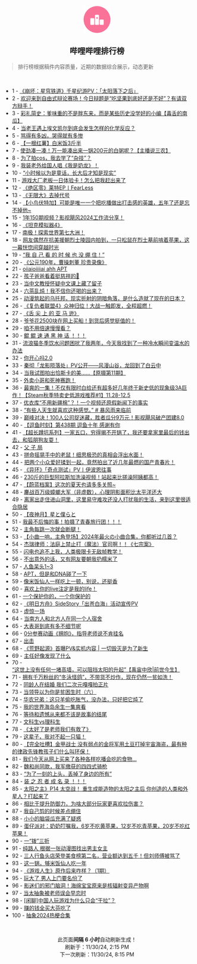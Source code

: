 <div align="center">
    <img src="./assets/icon_rank.png" alt="logo" />
    <h2>哔哩哔哩排行榜</h>
</div>

> 排行榜根据稿件内容质量，近期的数据综合展示，动态更新

<br />

<ul><li><span>1 - <a href=https://www.bilibili.com/BV1ZBzhYREVs target=_blank>《崩坏：星穹铁道》千星纪游PV：「太阳落下之后」</a></span></li><li><span>2 - <a href=https://www.bilibili.com/BV1X7zGY4E45 target=_blank>欢迎来到自由式辩论赛场！今日辩题是“吃坚果到底好还是不好”？有请双方辩手！</a></span></li><li><span>3 - <a href=https://www.bilibili.com/BV1iEz8YSE2S target=_blank>彩礼简史：爹味重的不是胖东来，而是某些历史没学好的小编【毒舌的南瓜】</a></span></li><li><span>4 - <a href=https://www.bilibili.com/BV1fXztYUETB target=_blank>当老王遇上埃文凯尔到底会发生怎样的化学反应？</a></span></li><li><span>5 - <a href=https://www.bilibili.com/BV1jaBXYjEZv target=_blank>骂得有多凶，哭得就有多惨</a></span></li><li><span>6 - <a href=https://www.bilibili.com/BV1gTBRYGE4M target=_blank>【一根红薯】白米饭3斤半</a></span></li><li><span>7 - <a href=https://www.bilibili.com/BV1y6z5YnEgP target=_blank>使劲凑一凑！万一能凑出来一锅200元的白粥呢？【主播说三农】</a></span></li><li><span>8 - <a href=https://www.bilibili.com/BV1yQBDY9Ead target=_blank>为了拍cos，我去学了“杂技”？</a></span></li><li><span>9 - <a href=https://www.bilibili.com/BV1jvBXY5Enp target=_blank>我装老外给国人唱《我是奶龙》！</a></span></li><li><span>10 - <a href=https://www.bilibili.com/BV1GTBsYfExd target=_blank>“小时候以为是童话，长大后才知是现实”</a></span></li><li><span>11 - <a href=https://www.bilibili.com/BV19Nz6YuEVv target=_blank>游戏大厂老板一日体验卡！怎么把我赶出来了</a></span></li><li><span>12 - <a href=https://www.bilibili.com/BV1edBSYAEWt target=_blank>《绝区零》莱特EP丨FearLess</a></span></li><li><span>13 - <a href=https://www.bilibili.com/BV18ZBfYXE8V target=_blank>《无限大》去掉代号</a></span></li><li><span>14 - <a href=https://www.bilibili.com/BV1Ghz3YfEoS target=_blank>【小鸟伏特加】可能是唯一一个把吃播做出打击感的英雄，五年了还是忘不掉他~</a></span></li><li><span>15 - <a href=https://www.bilibili.com/BV13QzbYuEWr target=_blank>1年150期视频？影视飓风2024工作流分享！</a></span></li><li><span>16 - <a href=https://www.bilibili.com/BV1ucBqYpEAG target=_blank>《坦克模拟器4》</a></span></li><li><span>17 - <a href=https://www.bilibili.com/BV1Dxz5YfEuZ target=_blank>南极！探索世界第七大洲！</a></span></li><li><span>18 - <a href=https://www.bilibili.com/BV1VczbYVEyc target=_blank>网友偶然在抗美援朝烈士陵园内拍到，一只松鼠在烈士墓前啃着苹果，这一幕恍惚间穿越时光</a></span></li><li><span>19 - <a href=https://www.bilibili.com/BV1NVBXYbEta target=_blank>“我&nbsp;自&nbsp;己&nbsp;看&nbsp;的&nbsp;时&nbsp;候&nbsp;也&nbsp;没&nbsp;绷&nbsp;住！”</a></span></li><li><span>20 - <a href=https://www.bilibili.com/BV1cfz3Y6ELx target=_blank>《公元190年，曹操刺董&nbsp;珍贵录像》</a></span></li><li><span>21 - <a href=https://www.bilibili.com/BV1n2B9YREVt target=_blank>oiiaioiiiiai&nbsp;ahh&nbsp;APT</a></span></li><li><span>22 - <a href=https://www.bilibili.com/BV1bAzVYdE8L target=_blank>孩子爸爸看着挺慈祥的🤣</a></span></li><li><span>23 - <a href=https://www.bilibili.com/BV1dszFYPEo3 target=_blank>当中文教授怀疑中文课上藏了留子</a></span></li><li><span>24 - <a href=https://www.bilibili.com/BV1UJzgY7ErK target=_blank>六茶乱炖！我不信你还喝的出来？</a></span></li><li><span>25 - <a href=https://www.bilibili.com/BV1dnBdYnE1j target=_blank>动漫筑起的乌托邦，现实折射的阴暗角落，是什么造就了现在的日本？</a></span></li><li><span>26 - <a href=https://www.bilibili.com/BV1meBdYrEoT target=_blank>《复仇者联盟4》众神归位！大战一触即发，全程超燃！</a></span></li><li><span>27 - <a href=https://www.bilibili.com/BV13nzvYREZx target=_blank>《舌&nbsp;尖&nbsp;上&nbsp;的&nbsp;亚&nbsp;马&nbsp;逊》</a></span></li><li><span>28 - <a href=https://www.bilibili.com/BV1ZGBdYdEqa target=_blank>爷爷花2500块在网上买船！到货后感觉挺值的！</a></span></li><li><span>29 - <a href=https://www.bilibili.com/BV1RnBdYnEey target=_blank>咱不用倍速慢慢看？</a></span></li><li><span>30 - <a href=https://www.bilibili.com/BV1AvzvY5E3g target=_blank>鲲&nbsp;鲲&nbsp;速&nbsp;通&nbsp;黑&nbsp;神&nbsp;话&nbsp;！！！</a></span></li><li><span>31 - <a href=https://www.bilibili.com/BV1Bfz8YpE7K target=_blank>流浪猫冬季饮水问题困扰了我两年，今天我找到了一种冷水瞬间变温水的办法</a></span></li><li><span>32 - <a href=https://www.bilibili.com/BV1LZB9Y7EzD target=_blank>你开心吗2.0</a></span></li><li><span>33 - <a href=https://www.bilibili.com/BV1EczcYzETu target=_blank>秦彻「龙影陨落处」PV公开——风漫山谷，龙回到了白云中</a></span></li><li><span>34 - <a href=https://www.bilibili.com/BV1fTB9YHEeH target=_blank>当我试图拍出恰斯卡的美……【原摄第11期】</a></span></li><li><span>35 - <a href=https://www.bilibili.com/BV17aBXYjEys target=_blank>外卖小哥和死神赛跑！</a></span></li><li><span>36 - <a href=https://www.bilibili.com/BV1EoBZYeEJH target=_blank>最爽的一集！不仅有限时白给还有超多好几年终于新史低的现象级3A巨作！【Steam秋季特卖史低游戏推荐#1】11.28-12.5</a></span></li><li><span>37 - <a href=https://www.bilibili.com/BV1U3z6YNEZi target=_blank>优衣库“不用新疆棉”？！一个视频还原假新闻下的事实</a></span></li><li><span>38 - <a href=https://www.bilibili.com/BV1YUzMYSEKL target=_blank>“有些人天生就喜欢这种感觉。”&nbsp;#&nbsp;暴风雨来临前</a></span></li><li><span>39 - <a href=https://www.bilibili.com/BV1WQzuYqEun target=_blank>巅峰对决！100人公司捉迷藏，胜者瓜分9万元！影视飓风破产团建8.0</a></span></li><li><span>40 - <a href=https://www.bilibili.com/BV1dczbYVEqb target=_blank>【逗鱼时刻】第438期&nbsp;逗鱼十年&nbsp;感谢有你</a></span></li><li><span>41 - <a href=https://www.bilibili.com/BV175zNY7EEe target=_blank>【超长蹲坑系列】一家五口，穷得揭不开锅了，我还要拿家里最后的钱出去，和狐朋狗友耍！</a></span></li><li><span>42 - <a href=https://www.bilibili.com/BV1TqzzYbEKa target=_blank>父&nbsp;子&nbsp;局</a></span></li><li><span>43 - <a href=https://www.bilibili.com/BV1sQzFY1EKA target=_blank>拼命摇晃手中的老鼠！细思极恐的真相会浮出水面！</a></span></li><li><span>44 - <a href=https://www.bilibili.com/BV1kMz8Y4EDR target=_blank>把两个小众爱好揉到一起，竟然拍出了近几年最燃的国产青春片！</a></span></li><li><span>45 - <a href=https://www.bilibili.com/BV1P3SFYgER6 target=_blank>《异环》「奇点测试」PV丨伊波恩往事</a></span></li><li><span>46 - <a href=https://www.bilibili.com/BV1j5B9YmEMn target=_blank>230斤的巨型阿拉斯加洗澡视频！站起来比搓澡阿姨都高！</a></span></li><li><span>47 - <a href=https://www.bilibili.com/BV1oQzGYPEAy target=_blank>【蔚蓝档案】这次的夏天也请多多关照~</a></span></li><li><span>48 - <a href=https://www.bilibili.com/BV1ZozzYyEVR target=_blank>鏖战百万级蟑螂大军（非虚数），心理阴影面积比太平洋还大</a></span></li><li><span>49 - <a href=https://www.bilibili.com/BV1diBXYCEq9 target=_blank>离家出走住进山洞里，这里易守难攻还没人打扰我的生活，来到这里很适合隐居</a></span></li><li><span>50 - <a href=https://www.bilibili.com/BV1RMzgYRE25 target=_blank>【夜神月】星と僕らと</a></span></li><li><span>51 - <a href=https://www.bilibili.com/BV1vjB9YLE1F target=_blank>我最不后悔的事！拍摄了青春旅行团！！！</a></span></li><li><span>52 - <a href=https://www.bilibili.com/BV1bYB9YeEPb target=_blank>主角每跳一次就会断腿！</a></span></li><li><span>53 - <a href=https://www.bilibili.com/BV1JkzcYrEn2 target=_blank>【小曲一响，主角登场】2024年最火の小曲合集，你都听过几首？</a></span></li><li><span>54 - <a href=https://www.bilibili.com/BV1QKz6YBEMj target=_blank>杰瑞律师：法庭上禁止打（魔法）官司啊！！《七宗案》</a></span></li><li><span>55 - <a href=https://www.bilibili.com/BV1jxz3YAEWr target=_blank>闪电也追不上我，人类极限卡无敌帧教学！</a></span></li><li><span>56 - <a href=https://www.bilibili.com/BV1zWzwYkEzf target=_blank>不出意外的话，又有网友要朝我扔糯米了</a></span></li><li><span>57 - <a href=https://www.bilibili.com/BV1efztYyEZE target=_blank>人鱼呆头1~3</a></span></li><li><span>58 - <a href=https://www.bilibili.com/BV1m8BQYZEwb target=_blank>APT，但是和DNA碰了一下</a></span></li><li><span>59 - <a href=https://www.bilibili.com/BV1kSz8YbEP6 target=_blank>像米饭仙人一样吃上一顿，别说，还挺香</a></span></li><li><span>60 - <a href=https://www.bilibili.com/BV124zGYnEeD target=_blank>喜欢上你的live注定是我的life！</a></span></li><li><span>61 - <a href=https://www.bilibili.com/BV1yQBDY9Eto target=_blank>一个保护你的，一个你保护的</a></span></li><li><span>62 - <a href=https://www.bilibili.com/BV1EbzLY2EbG target=_blank>《明日方舟》SideStory「出苍白海」活动宣传PV</a></span></li><li><span>63 - <a href=https://www.bilibili.com/BV1MGBXYFEc3 target=_blank>虚惊一场</a></span></li><li><span>64 - <a href=https://www.bilibili.com/BV1RYBXYyEoG target=_blank>当南方人和北方人在同一个人宿舍</a></span></li><li><span>65 - <a href=https://www.bilibili.com/BV1EizbYJEhh target=_blank>大表哥到底有多不细节呢</a></span></li><li><span>66 - <a href=https://www.bilibili.com/BV1rZBDYSEkr target=_blank>0分参赛动画《拥抱》，指导老师说不肯挂名</a></span></li><li><span>67 - <a href=https://www.bilibili.com/BV16czGYuE4D target=_blank>出击</a></span></li><li><span>68 - <a href=https://www.bilibili.com/BV18rzFYpEuA target=_blank>《荒野起源》首曝PV&amp;实机内容&nbsp;|&nbsp;一切毁灭是为了新生</a></span></li><li><span>69 - <a href=https://www.bilibili.com/BV16UztYHE42 target=_blank>主任好像发现了什么</a></span></li><li><span>70 - <a href=https://www.bilibili.com/BV1g4z5YFEvL target=_blank>“这世上没有任何一堵高墙，可以阻挡太阳的升起”【禹宙中欣|前世今生】</a></span></li><li><span>71 - <a href=https://www.bilibili.com/BV1C7zPYsESS target=_blank>拥有千万粉丝的“冬泳怪鸽”，不带货不炒作，现在仍然一贫如洗！</a></span></li><li><span>72 - <a href=https://www.bilibili.com/BV1bzzFY9ELJ target=_blank>同龄人在结婚&nbsp;我们二次元嘎嘎拍正片</a></span></li><li><span>73 - <a href=https://www.bilibili.com/BV1LCzhYpEYe target=_blank>当领导以为你是贫困生时（六）</a></span></li><li><span>74 - <a href=https://www.bilibili.com/BV19VzGYFEbM target=_blank>华农兄弟：这只羊偷吃胀气，没办法，只好把它炖了</a></span></li><li><span>75 - <a href=https://www.bilibili.com/BV1ZpzFYvE7G target=_blank>我的世界海岛余生一集爽看</a></span></li><li><span>76 - <a href=https://www.bilibili.com/BV1VzzVYwEbc target=_blank>等待和遗憾从来都不该是故事的结尾</a></span></li><li><span>77 - <a href=https://www.bilibili.com/BV1HzBQYQEYd target=_blank>文科生vs理科生</a></span></li><li><span>78 - <a href=https://www.bilibili.com/BV1fBzhYREMJ target=_blank>《太好了是老师我们有救了》</a></span></li><li><span>79 - <a href=https://www.bilibili.com/BV1inBdYnEGh target=_blank>这辈子，我对不起一只猫！</a></span></li><li><span>80 - <a href=https://www.bilibili.com/BV1MEzhYzEtR target=_blank>【完全吐槽】金甲战士&nbsp;没有弱点的金将军用土豆打掉宇宙海盗，最有种的‌律政先锋教孩子们什么叫环保！</a></span></li><li><span>81 - <a href=https://www.bilibili.com/BV1oaBXYLEvJ target=_blank>我们今天从网上买来了各种各样吃播会吃的食物…</a></span></li><li><span>82 - <a href=https://www.bilibili.com/BV1aHBQYPEzV target=_blank>魏和尚同款，我军缴获的四四式骑枪</a></span></li><li><span>83 - <a href=https://www.bilibili.com/BV15zBXYrE5S target=_blank>“为了一刻的上头，丢掉了身边的所有”</a></span></li><li><span>84 - <a href=https://www.bilibili.com/BV1sBB9YcEpr target=_blank>装&nbsp;之&nbsp;忍&nbsp;者&nbsp;成&nbsp;名&nbsp;录&nbsp;！！！</a></span></li><li><span>85 - <a href=https://www.bilibili.com/BV1ojB9YLE3z target=_blank>太阳之主》P14&nbsp;太空战！&nbsp;重生成能造物的太阳之主后&nbsp;你创造的人类和外星人？打起来了</a></span></li><li><span>86 - <a href=https://www.bilibili.com/BV1sWzbYtEnZ target=_blank>相比于提升防御力，为啥大部分玩家更喜欢拉伤害？</a></span></li><li><span>87 - <a href=https://www.bilibili.com/BV1itzVYzEfC target=_blank>我自己剪的时候差点绷住</a></span></li><li><span>88 - <a href=https://www.bilibili.com/BV1buBXYwEPk target=_blank>小小的脑袋瓜充满了疑惑</a></span></li><li><span>89 - <a href=https://www.bilibili.com/BV1byzFYHEGz target=_blank>蛋仔派对：奶奶叮嘱我，6岁不吃黄苹果，12岁不吃青苹果，20岁不吃红苹果！</a></span></li><li><span>90 - <a href=https://www.bilibili.com/BV1Vez3YoE8P target=_blank>一“拨”三折</a></span></li><li><span>91 - <a href=https://www.bilibili.com/BV1yPBdYwEVP target=_blank>纯路人&nbsp;根据一张动漫图找出男主女主</a></span></li><li><span>92 - <a href=https://www.bilibili.com/BV1HCB9YoEPg target=_blank>三人行鱼头店荣登美食榜第二名，营业额达到五千！但刘师傅被骂了</a></span></li><li><span>93 - <a href=https://www.bilibili.com/BV1UDBXYAEiz target=_blank>这一锅，够米饭仙人吃一年</a></span></li><li><span>94 - <a href=https://www.bilibili.com/BV15ZB9Y7EfT target=_blank>《游戏人生》原作后来咋样？（1期）</a></span></li><li><span>95 - <a href=https://www.bilibili.com/BV1JQB9YHEjk target=_blank>玩大了&nbsp;男人上门要名份了</a></span></li><li><span>96 - <a href=https://www.bilibili.com/BV1v5B9Y2EQD target=_blank>影迷们的邪门脑洞！海绵宝宝原来是核辐射变异产物啊</a></span></li><li><span>97 - <a href=https://www.bilibili.com/BV1t4zGYHEc2 target=_blank>当太抽象被老师误会早恋时</a></span></li><li><span>98 - <a href=https://www.bilibili.com/BV1vwzbYkEnf target=_blank>[闲聊]中国人玩游戏为什么只会“干拉”？</a></span></li><li><span>99 - <a href=https://www.bilibili.com/BV18FzVYZE1m target=_blank>赚的钱全买大芬吃了</a></span></li><li><span>100 - <a href=https://www.bilibili.com/BV1wizcY1EtP target=_blank>抽象2024热梗合集</a></span></li></ul>

<br />

<p align=center>此页面<strong>间隔 6 小时</strong>自动刷新生成！<br>刷新于：11/30/24, 2:15 PM<br>下一次刷新：11/30/24, 8:15 PM</p>
